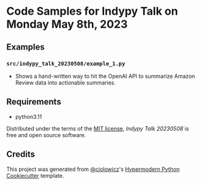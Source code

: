 # Code Samples for Indypy Talk on Monday May 8th, 2023

## Examples

### `src/indypy_talk_20230508/example_1.py`

- Shows a hand-written way to hit the OpenAI API to summarize Amazon Review data into actionable summaries.

## Requirements

- python3.11

Distributed under the terms of the [MIT license][license],
_Indypy Talk 20230508_ is free and open source software.

## Credits

This project was generated from [@cjolowicz]'s [Hypermodern Python Cookiecutter] template.

[@cjolowicz]: https://github.com/cjolowicz
[pypi]: https://pypi.org/
[hypermodern python cookiecutter]: https://github.com/cjolowicz/cookiecutter-hypermodern-python
[file an issue]: https://github.com/bmritz/indypy-talk-20230508/issues
[pip]: https://pip.pypa.io/

<!-- github-only -->

[license]: https://github.com/bmritz/indypy-talk-20230508/blob/main/LICENSE
[contributor guide]: https://github.com/bmritz/indypy-talk-20230508/blob/main/CONTRIBUTING.md
[command-line reference]: https://indypy-talk-20230508.readthedocs.io/en/latest/usage.html
